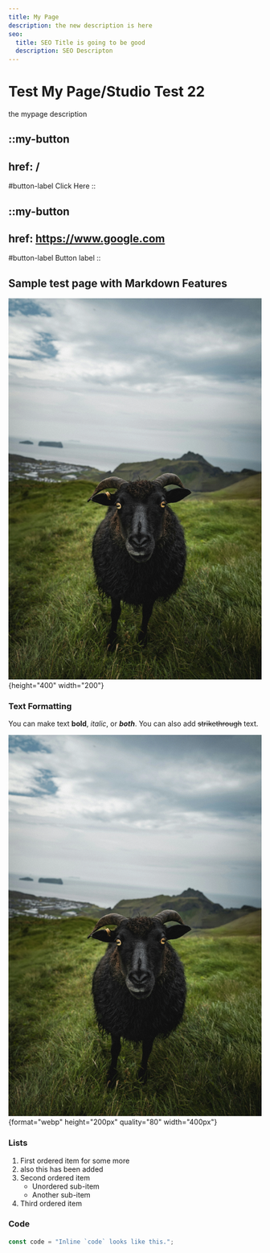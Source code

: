 ```yaml
---
title: My Page
description: the new description is here
seo:
  title: SEO Title is going to be good
  description: SEO Descripton
---
```


# Test My Page/Studio Test 22

the mypage description

::my-button
---
href: /
---
#button-label
Click Here
::

::my-button
---
href: https://www.google.com
---
#button-label
Button label
::

## Sample test page with Markdown Features

![Test Image](/karsten-winegeart-1GRm2Kdwykc-unsplash.webp){height="400" width="200"}

### Text Formatting

You can make text **bold**, *italic*, or ***both***. You can also add ~~strikethrough~~ text.

![the alt tag](/karsten-winegeart-1GRm2Kdwykc-unsplash.webp){format="webp" height="200px" quality="80" width="400px"}

### Lists

1. First ordered item for some more
2. also this has been added
3. Second ordered item
   - Unordered sub-item
   - Another sub-item
4. Third ordered item

### Code

```javascript
const code = "Inline `code` looks like this.";
```
